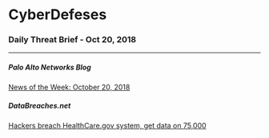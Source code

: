 # CyberDefeses
### Daily Threat Brief - Oct 20, 2018

 
-----
 
##### Palo Alto Networks Blog
[News of the Week: October 20, 2018](http://feedproxy.google.com/~r/PaloAltoNetworks/~3/T6Y-d7TzSzc/)
 
##### DataBreaches.net
[Hackers breach HealthCare.gov system, get data on 75,000](https://www.databreaches.net/hackers-breach-healthcare-gov-system-get-data-on-75000/)
 
